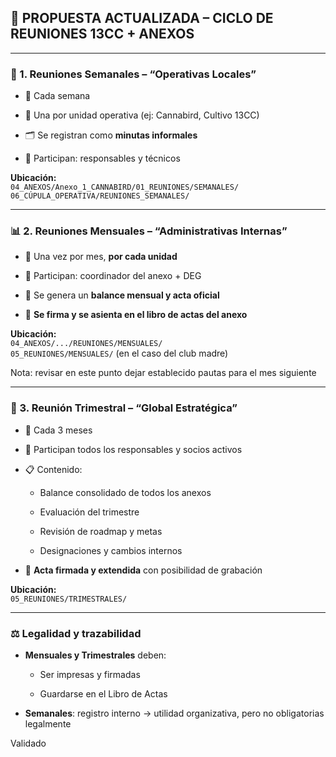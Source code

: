 ## 🔁 PROPUESTA ACTUALIZADA – CICLO DE REUNIONES 13CC + ANEXOS

---

### 🧠 1. Reuniones Semanales – “Operativas Locales”

- 📆 Cada semana
    
- 🧩 Una por unidad operativa (ej: Cannabird, Cultivo 13CC)
    
- 🗂 Se registran como **minutas informales**
    
- 👥 Participan: responsables y técnicos
    

**Ubicación:**  
`04_ANEXOS/Anexo_1_CANNABIRD/01_REUNIONES/SEMANALES/`  
`06_CÚPULA_OPERATIVA/REUNIONES_SEMANALES/`

---

### 📊 2. Reuniones Mensuales – “Administrativas Internas”

- 📆 Una vez por mes, **por cada unidad**
    
- 🧠 Participan: coordinador del anexo + DEG
    
- 📘 Se genera un **balance mensual y acta oficial**
    
- 🧾 **Se firma y se asienta en el libro de actas del anexo**
    

**Ubicación:**  
`04_ANEXOS/.../REUNIONES/MENSUALES/`  
`05_REUNIONES/MENSUALES/` (en el caso del club madre)

Nota: revisar en este punto dejar establecido pautas para el mes siguiente



---

### 🧭 3. Reunión Trimestral – “Global Estratégica”

- 📆 Cada 3 meses
    
- 👥 Participan todos los responsables y socios activos
    
- 📋 Contenido:
    
    - Balance consolidado de todos los anexos
        
    - Evaluación del trimestre
        
    - Revisión de roadmap y metas
        
    - Designaciones y cambios internos
        
- 📘 **Acta firmada y extendida** con posibilidad de grabación
    

**Ubicación:**  
`05_REUNIONES/TRIMESTRALES/`

---

### ⚖️ Legalidad y trazabilidad

- **Mensuales y Trimestrales** deben:
    
    - Ser impresas y firmadas
        
    - Guardarse en el Libro de Actas
        
- **Semanales**: registro interno → utilidad organizativa, pero no obligatorias legalmente

Validado 